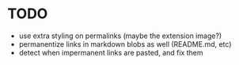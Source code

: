 TODO
====

* use extra styling on permalinks (maybe the extension image?)
* permanentize links in markdown blobs as well (README.md, etc)
* detect when impermanent links are pasted, and fix them

